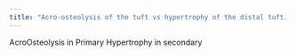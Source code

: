 ```yaml
---
title: "Acro-osteolysis of the tuft vs hypertrophy of the distal tuft. Which is seen in primary and in secondary hypertrophic osteoarthropathy?"
---
```

AcroOsteolysis in Primary 
Hypertrophy in secondary

